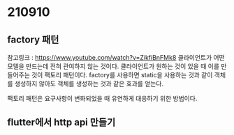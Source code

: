 # 210910
## factory 패턴
참고링크 : https://www.youtube.com/watch?v=ZikfiBnFMk8
클라이언트가 어떤 모델을 만드는데 전혀 관여하지 않는 것이다.
클라이언트가 원하는 것이 있을 때 이를 만들어주는 것이 팩토리 패턴이다.
factory를 사용하면 static을 사용하는 것과 같이 객체를 생성하지 않아도
객체를 생성하는 것과 같은 효과를 얻는다.

팩토리 패턴은 요구사항이 변화되었을 때 유연하게 대응하기 위한 방법이다.

## flutter에서 http api 만들기
